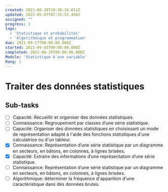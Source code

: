 ```yaml
---
created: 2021-08-26T10:38:34.011Z
updated: 2022-05-07T07:15:53.496Z
assigned: ""
progress: 1
tags:
  - 'Statistique et probabilités'
  - 'Algorithmique et programmation'
due: 2021-09-17T00:00:00.000Z
started: 2021-09-03T00:00:00.000Z
completed: 2021-08-29T00:00:00.000Z
Module: 'Statistique à une variable'
Rang: 1
---
```


# Traiter des données statistiques

## Sub-tasks

- [ ] Capacité: Recueillir et organiser des données statistiques.
- [ ] Connaissance: Regroupement par classes d’une série statistique.
- [ ] Capacité: Organiser des données statistiques en choisissant un mode de représentation adapté à l'aide des fonctions statistiques d'une calculatrice ou d'un tableur.
- [x] Connaissance: Représentation d’une série statistique par un diagramme en secteurs, en bâtons, en colonnes, à lignes brisées.
- [x] Capacité: Extraire des informations d’une représentation d’une série statistique.
- [ ] Connaissance: Représentation d’une série statistique par un diagramme en secteurs, en bâtons, en colonnes, à lignes brisées.
- [ ] Algorithmique: déterminer la fréquence d'apparition d'une caractéristique dans des données brutes.
